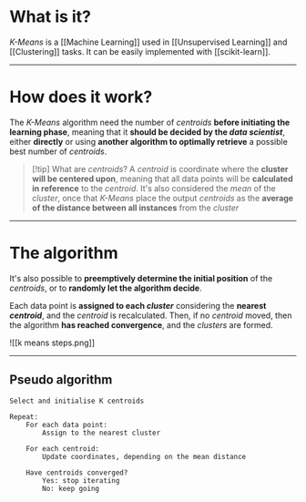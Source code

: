 # What is it?

*K-Means* is a [[Machine Learning]] used in [[Unsupervised Learning]] and [[Clustering]] tasks. It can be easily implemented with [[scikit-learn]].
___
# How does it work?

The *K-Means* algorithm need the number of *centroids* **before initiating the learning phase**, meaning that it **should be decided by the *data scientist***, either **directly** or using **another algorithm to optimally retrieve** a possible best number of *centroids*.

>[!tip] What are *centroids*?
> A *centroid* is coordinate where the **cluster will be centered upon**, meaning that all data points will be **calculated in reference** to the *centroid*.
> It's also considered the *mean* of the *cluster*, once that *K-Means* place the output *centroids* as the **average of the distance between all instances** from the *cluster*

___
# The algorithm

It's also possible to **preemptively determine the initial position** of the *centroids*, or to **randomly let the algorithm decide**.

Each data point is **assigned to each *cluster*** considering the **nearest *centroid***, and the *centroid* is recalculated. Then, if no *centroid* moved, then the algorithm **has reached convergence**, and the *clusters* are formed.

![[k means steps.png]]
___
## Pseudo algorithm

```
Select and initialise K centroids

Repeat:
	For each data point:
		Assign to the nearest cluster

	For each centroid:
		Update coordinates, depending on the mean distance

	Have centroids converged?
		Yes: stop iterating
		No: keep going
```
